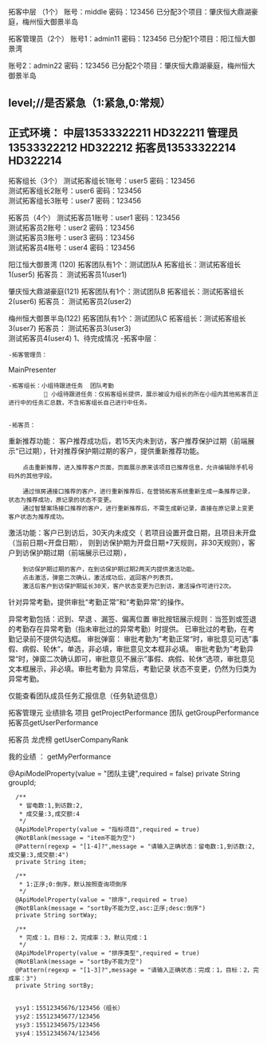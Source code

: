 拓客中层 （1个）
账号：middle 密码：123456
已分配3个项目：肇庆恒大鼎湖豪庭，梅州恒大御景半岛

拓客管理员（2个）
账号1：admin11 密码：123456
已分配1个项目：阳江恒大御景湾

账号2：admin22 密码：123456
已分配2个项目：肇庆恒大鼎湖豪庭，梅州恒大御景半岛



level;//是否紧急（1:紧急,0:常规）
---------------------------------------------
正式环境：
中层13533322211 HD322211
管理员13533322212 HD322212
拓客员13533322214 HD322214
---------------------------------------------
拓客组长（3个）
测试拓客组长1账号：user5 密码：123456  
测试拓客组长2账号：user6 密码：123456  
测试拓客组长3账号：user7 密码：123456  

拓客员（4个）
测试拓客员1账号：user1 密码：123456  
测试拓客员2账号：user2 密码：123456  
测试拓客员3账号：user3 密码：123456  
测试拓客员4账号：user4 密码：123456 

阳江恒大御景湾 (120)
拓客团队有1个：测试团队A
拓客组长：测试拓客组长1(user5) 
拓客员：   测试拓客员1(user1)   

肇庆恒大鼎湖豪庭(121)
拓客团队有1个：测试团队B
拓客组长：测试拓客组长2(user6)
拓客员：   测试拓客员2(user2)  
 
梅州恒大御景半岛(122)
拓客团队有1个：测试团队C
拓客组长：测试拓客组长3(user7) 
拓客员：   测试拓客员3(user3)   
                测试拓客员4(user4)
1、待完成情况
    -拓客中层：

    -拓客管理员：
MainPresenter


    -拓客组长：小组待跟进任务  团队考勤
              	小组待跟进任务：仅拓客组长提供，展示被设为组长的所在小组内其他拓客员正进行中的任务汇总数，不含拓客组长自己进行中任务。


    -拓客员：


重新推荐功能：
        客户推荐成功后，若15天内未到访，客户推荐保护过期（前端展示“已过期），针对推荐保护期过期的客户，提供重新推荐功能。
        
        点击重新推荐，进入推荐客户页面，页面展示原来该项目已推荐信息，允许编辑除手机号码外的其他字段。
        
        通过恒房通接口推荐的客户，进行重新推荐后，在营销拓客系统重新生成一条推荐记录，状态为推荐成功，原记录的状态不变更。
        通过智慧案场接口推荐的客户，进行重新推荐后，不需生成新记录，直接在原记录上变更客户状态为推荐成功。
        
        

激活功能：客户已到访后，30天内未成交（ 若项目设置开盘日期，且项目未开盘（当前日期<开盘日期），
        则到访保护期为开盘日期+7天规则，非30天规则），客户到访保护期过期（前端展示已过期），
        
        到访保护期过期的客户，在到访保护期过期2两天内提供激活功能。
        点击激活，弹窗二次确认，激活成功后，返回客户列表页。
        激活后客户到访保护期延长30天，客户状态变更为已到访，激活操作可进行2次。
        
        
针对异常考勤，提供审批“考勤正常”和“考勤异常”的操作。

  异常考勤包括：迟到、早退 、漏签、偏离位置
  审批按钮展示规则：当签到或签退的考勤存在异常考勤（指未审批过的异常考勤）时提供。
  已审批过的考勤，在考勤记录前不提供勾选框。
审批弹窗：
  审批考勤为”考勤正常“时，审批意见可选”事假、病假、轮休“，单选，非必填，审批意见文本框非必填。
  审批考勤为”考勤异常“时，弹窗二次确认即可，审批意见不展示”事假、病假、轮休“选项，审批意见文本框展示，非必填。审批考勤为 异常后，考勤记录 状态不变更，仍然为归类为异常考勤。



  仅能查看团队成员任务汇报信息（任务轨迹信息）




拓客管理元 业绩排名
项目 getProjectPerformance
团队 getGroupPerformance
拓客员getUserPerformance

拓客员 龙虎榜 getUserCompanyRank

我的业绩 ： getMyPerformance

  @ApiModelProperty(value = "团队主键",required = false)
      private String groupId;

      /**
       * 留电数:1,到访数:2,
       * 成交量:3,成交额:4
       */
      @ApiModelProperty(value = "指标项目",required = true)
      @NotBlank(message = "item不能为空")
      @Pattern(regexp = "[1-4]?",message = "请输入正确状态：留电数:1,到访数:2,成交量:3,成交额:4")
      private String item;

      /**
       * 1:正序;0:倒序，默认按照查询项倒序
       */
      @ApiModelProperty(value = "排序",required = true)
      @NotBlank(message = "sortBy不能为空,asc:正序;desc:倒序")
      private String sortWay;

      /**
       * 完成：1，目标：2，完成率：3，默认完成：1
       */
      @ApiModelProperty(value = "排序类型",required = true)
      @NotBlank(message = "sortBy不能为空")
      @Pattern(regexp = "[1-3]?",message = "请输入正确状态：完成：1，目标：2，完成率：3")
      private String sortBy;


      ysy1：15512345676/123456（组长）
      ysy2：15512345677/123456
      ysy3：15512345675/123456
      ysy4：15512345674/123456

